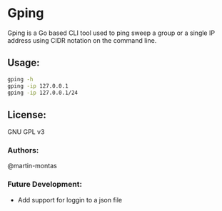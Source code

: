 # Gping

Gping is a Go based CLI tool used to ping sweep a group or a single IP address
using CIDR notation on the command line.

## Usage:
```bash
gping -h
gping -ip 127.0.0.1
gping -ip 127.0.0.1/24
```

## License:
GNU GPL v3

### Authors:
@martin-montas

### Future Development:
- Add support for loggin to a json file
